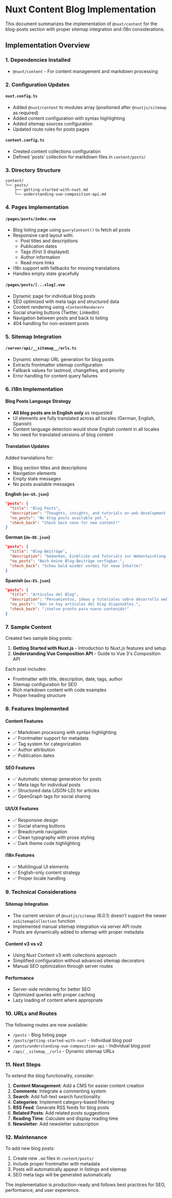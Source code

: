 # Nuxt Content Blog Implementation

This document summarizes the implementation of `@nuxt/content` for the blog-posts section with proper sitemap integration and i18n considerations.

## Implementation Overview

### 1. Dependencies Installed
- `@nuxt/content` - For content management and markdown processing

### 2. Configuration Updates

#### `nuxt.config.ts`
- Added `@nuxt/content` to modules array (positioned after `@nuxtjs/sitemap` as required)
- Added content configuration with syntax highlighting
- Added sitemap sources configuration
- Updated route rules for posts pages

#### `content.config.ts`
- Created content collections configuration
- Defined 'posts' collection for markdown files in `content/posts/`

### 3. Directory Structure
```
content/
└── posts/
    ├── getting-started-with-nuxt.md
    └── understanding-vue-composition-api.md
```

### 4. Pages Implementation

#### `/pages/posts/index.vue`
- Blog listing page using `queryContent()` to fetch all posts
- Responsive card layout with:
  - Post titles and descriptions
  - Publication dates
  - Tags (first 3 displayed)
  - Author information
  - Read more links
- i18n support with fallbacks for missing translations
- Handles empty state gracefully

#### `/pages/posts/[...slug].vue`
- Dynamic page for individual blog posts
- SEO optimized with meta tags and structured data
- Content rendering using `<ContentRenderer>`
- Social sharing buttons (Twitter, LinkedIn)
- Navigation between posts and back to listing
- 404 handling for non-existent posts

### 5. Sitemap Integration

#### `/server/api/__sitemap__/urls.ts`
- Dynamic sitemap URL generation for blog posts
- Extracts frontmatter sitemap configuration
- Fallback values for lastmod, changefreq, and priority
- Error handling for content query failures

### 6. i18n Implementation

#### Blog Posts Language Strategy
- **All blog posts are in English only** as requested
- UI elements are fully translated across all locales (German, English, Spanish)
- Content language detection would show English content in all locales
- No need for translated versions of blog content

#### Translation Updates
Added translations for:
- Blog section titles and descriptions
- Navigation elements
- Empty state messages
- No posts available messages

**English (`en-US.json`)**
```json
"posts": {
  "title": "Blog Posts",
  "description": "Thoughts, insights, and tutorials on web development and technology.",
  "no_posts": "No blog posts available yet.",
  "check_back": "Check back soon for new content!"
}
```

**German (`de-DE.json`)**
```json
"posts": {
  "title": "Blog-Beiträge",
  "description": "Gedanken, Einblicke und Tutorials zur Webentwicklung und Technologie.",
  "no_posts": "Noch keine Blog-Beiträge verfügbar.",
  "check_back": "Schau bald wieder vorbei für neue Inhalte!"
}
```

**Spanish (`es-ES.json`)**
```json
"posts": {
  "title": "Artículos del Blog",
  "description": "Pensamientos, ideas y tutoriales sobre desarrollo web y tecnología.",
  "no_posts": "Aún no hay artículos del blog disponibles.",
  "check_back": "¡Vuelve pronto para nuevo contenido!"
}
```

### 7. Sample Content
Created two sample blog posts:
1. **Getting Started with Nuxt.js** - Introduction to Nuxt.js features and setup
2. **Understanding Vue Composition API** - Guide to Vue 3's Composition API

Each post includes:
- Frontmatter with title, description, date, tags, author
- Sitemap configuration for SEO
- Rich markdown content with code examples
- Proper heading structure

### 8. Features Implemented

#### Content Features
- ✅ Markdown processing with syntax highlighting
- ✅ Frontmatter support for metadata
- ✅ Tag system for categorization
- ✅ Author attribution
- ✅ Publication dates

#### SEO Features
- ✅ Automatic sitemap generation for posts
- ✅ Meta tags for individual posts
- ✅ Structured data (JSON-LD) for articles
- ✅ OpenGraph tags for social sharing

#### UI/UX Features
- ✅ Responsive design
- ✅ Social sharing buttons
- ✅ Breadcrumb navigation
- ✅ Clean typography with prose styling
- ✅ Dark theme code highlighting

#### i18n Features
- ✅ Multilingual UI elements
- ✅ English-only content strategy
- ✅ Proper locale handling

### 9. Technical Considerations

#### Sitemap Integration
- The current version of `@nuxtjs/sitemap` (6.0.1) doesn't support the newer `asSitemapCollection` function
- Implemented manual sitemap integration via server API route
- Posts are dynamically added to sitemap with proper metadata

#### Content v3 vs v2
- Using Nuxt Content v3 with collections approach
- Simplified configuration without advanced sitemap decorators
- Manual SEO optimization through server routes

#### Performance
- Server-side rendering for better SEO
- Optimized queries with proper caching
- Lazy loading of content where appropriate

### 10. URLs and Routes

The following routes are now available:
- `/posts` - Blog listing page
- `/posts/getting-started-with-nuxt` - Individual blog post
- `/posts/understanding-vue-composition-api` - Individual blog post
- `/api/__sitemap__/urls` - Dynamic sitemap URLs

### 11. Next Steps

To extend the blog functionality, consider:
1. **Content Management**: Add a CMS for easier content creation
2. **Comments**: Integrate a commenting system
3. **Search**: Add full-text search functionality
4. **Categories**: Implement category-based filtering
5. **RSS Feed**: Generate RSS feeds for blog posts
6. **Related Posts**: Add related posts suggestions
7. **Reading Time**: Calculate and display reading time
8. **Newsletter**: Add newsletter subscription

### 12. Maintenance

To add new blog posts:
1. Create new `.md` files in `content/posts/`
2. Include proper frontmatter with metadata
3. Posts will automatically appear in listings and sitemap
4. SEO meta tags will be generated automatically

The implementation is production-ready and follows best practices for SEO, performance, and user experience.